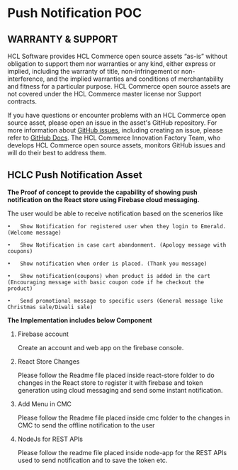 # Push Notification POC

## WARRANTY & SUPPORT 
HCL Software provides HCL Commerce open source assets “as-is” without obligation to support them nor warranties or any kind, either express or implied, including the warranty of title, non-infringement or non-interference, and the implied warranties and conditions of merchantability and fitness for a particular purpose. HCL Commerce open source assets are not covered under the HCL Commerce master license nor Support contracts.

If you have questions or encounter problems with an HCL Commerce open source asset, please open an issue in the asset's GitHub repository. For more information about [GitHub issues](https://docs.github.com/en/issues), including creating an issue, please refer to [GitHub Docs](https://docs.github.com/en). The HCL Commerce Innovation Factory Team, who develops HCL Commerce open source assets, monitors GitHub issues and will do their best to address them. 

## HCLC Push Notification Asset

**The Proof of concept to provide the capability of showing push notification on the React store using Firebase cloud messaging.**

The user would be able to receive notification based on the scenerios like 

    •	Show Notification for registered user when they login to Emerald. (Welcome message)

    •	Show Notification in case cart abandonment. (Apology message with coupons)

    •	Show notification when order is placed. (Thank you message)

    •	Show notification(coupons) when product is added in the cart (Encouraging message with basic coupon code if he checkout the product)

    •	Send promotional message to specific users (General message like Christmas sale/Diwali sale)


**The Implementation includes below Component**

 1. Firebase account
 
     Create an account and web app on the firebase console.
     
 2. React Store Changes
 
     Please follow the Readme file placed inside react-store folder to do changes in the React store to register it with firebase and token generation using cloud messaging and send some instant notification.
   
3. Add Menu in CMC

     Please follow the Readme file placed inside cmc folder to the changes in CMC to send the offline notification to the user

4. NodeJs for REST APIs
   
    Please follow the readme file placed inside node-app for the REST APIs used to send notification and to save the token etc.
      




 
